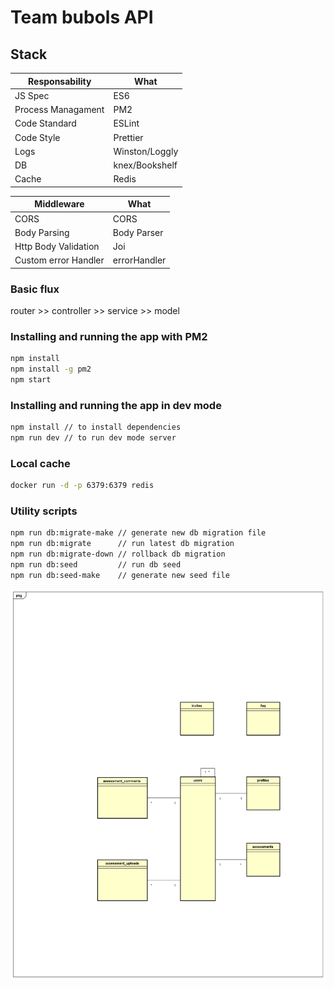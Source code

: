 # Team bubols API

## Stack

| Responsability     | What           |
| ------------------ | -------------- |
| JS Spec            | ES6            |
| Process Managament | PM2            |
| Code Standard      | ESLint         |
| Code Style         | Prettier       |
| Logs               | Winston/Loggly |
| DB                 | knex/Bookshelf |
| Cache              | Redis          |

| Middleware           | What         |
| -------------------- | ------------ |
| CORS                 | CORS         |
| Body Parsing         | Body Parser  |
| Http Body Validation | Joi          |
| Custom error Handler | errorHandler |

### Basic flux

router >> controller >> service >> model

### Installing and running the app with PM2

```sh
npm install
npm install -g pm2
npm start
```

### Installing and running the app in dev mode

```sh
npm install // to install dependencies
npm run dev // to run dev mode server
```

### Local cache

```sh
docker run -d -p 6379:6379 redis
```

### Utility scripts

```sh
npm run db:migrate-make // generate new db migration file
npm run db:migrate      // run latest db migration
npm run db:migrate-down // rollback db migration
npm run db:seed         // run db seed
npm run db:seed-make    // generate new seed file
```

![alt text](https://github.com/ivoneijr/saas-fit-api/blob/master/docs/db.png)
